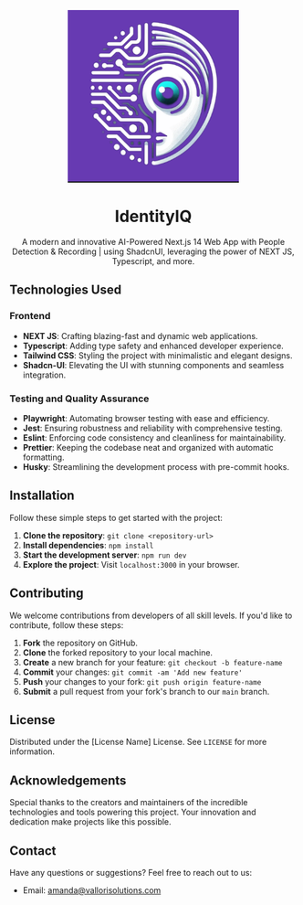 <!-- PROJECT BANNER -->
<p align="center">
  <img src="public/logo.png" alt="Project Name" width="300px">
</p>

<!-- PROJECT TITLE -->
<h1 align="center">IdentityIQ</h1>

<!-- PROJECT DESCRIPTION -->
<p align="center">A modern and innovative AI-Powered Next.js 14 Web App with People Detection & Recording | using ShadcnUI, leveraging the power of NEXT JS, Typescript, and more.</p>

<!-- TECHNOLOGIES USED -->
## Technologies Used

### Frontend
- **NEXT JS**: Crafting blazing-fast and dynamic web applications.
- **Typescript**: Adding type safety and enhanced developer experience.
- **Tailwind CSS**: Styling the project with minimalistic and elegant designs.
- **Shadcn-UI**: Elevating the UI with stunning components and seamless integration.

### Testing and Quality Assurance
- **Playwright**: Automating browser testing with ease and efficiency.
- **Jest**: Ensuring robustness and reliability with comprehensive testing.
- **Eslint**: Enforcing code consistency and cleanliness for maintainability.
- **Prettier**: Keeping the codebase neat and organized with automatic formatting.
- **Husky**: Streamlining the development process with pre-commit hooks.

<!-- INSTALLATION -->
## Installation

Follow these simple steps to get started with the project:

1. **Clone the repository**: `git clone <repository-url>`
2. **Install dependencies**: `npm install`
3. **Start the development server**: `npm run dev`
4. **Explore the project**: Visit `localhost:3000` in your browser.

<!-- CONTRIBUTING -->
## Contributing

We welcome contributions from developers of all skill levels. If you'd like to contribute, follow these steps:

1. **Fork** the repository on GitHub.
2. **Clone** the forked repository to your local machine.
3. **Create** a new branch for your feature: `git checkout -b feature-name`
4. **Commit** your changes: `git commit -am 'Add new feature'`
5. **Push** your changes to your fork: `git push origin feature-name`
6. **Submit** a pull request from your fork's branch to our `main` branch.

<!-- LICENSE -->
## License

Distributed under the [License Name] License. See `LICENSE` for more information.

<!-- ACKNOWLEDGEMENTS -->
## Acknowledgements

Special thanks to the creators and maintainers of the incredible technologies and tools powering this project. Your innovation and dedication make projects like this possible.

<!-- CONTACT -->
## Contact

Have any questions or suggestions? Feel free to reach out to us:

- Email: amanda@vallorisolutions.com
